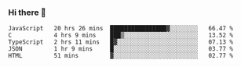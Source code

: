 ### Hi there 👋

<!--START_SECTION:waka-->
```text
JavaScript   20 hrs 26 mins  ████████████████▓░░░░░░░░   66.47 % 
C            4 hrs 9 mins    ███▒░░░░░░░░░░░░░░░░░░░░░   13.52 % 
TypeScript   2 hrs 11 mins   █▓░░░░░░░░░░░░░░░░░░░░░░░   07.13 % 
JSON         1 hr 9 mins     █░░░░░░░░░░░░░░░░░░░░░░░░   03.77 % 
HTML         51 mins         ▓░░░░░░░░░░░░░░░░░░░░░░░░   02.77 % 
```
<!--END_SECTION:waka-->

<!--
**TimEnglart/TimEnglart** is a ✨ _special_ ✨ repository because its `README.md` (this file) appears on your GitHub profile.

Here are some ideas to get you started:

- 🔭 I’m currently working on ...
- 🌱 I’m currently learning ...
- 👯 I’m looking to collaborate on ...
- 🤔 I’m looking for help with ...
- 💬 Ask me about ...
- 📫 How to reach me: ...
- 😄 Pronouns: ...
- ⚡ Fun fact: ...
-->
